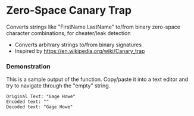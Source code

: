 # Zero-Space Canary Trap
Converts strings like "FirstName LastName" to/from binary zero-space character combinations, for cheater/leak detection
* Converts arbitrary strings to/from binary signatures
* Inspired by https://en.wikipedia.org/wiki/Canary_trap

### Demonstration

This is a sample output of the function. Copy/paste it into a text editor and try to navigate through the "empty" string.
```
Original Text: "Gage Howe"
Encoded text: "‌​​​‌‌‌​‌‌​​​​‌​‌‌​​‌‌‌​‌‌​​‌​‌​​‌​​​​​​‌​​‌​​​​‌‌​‌‌‌‌​‌‌‌​‌‌‌​‌‌​​‌​‌"
Decoded text: "Gage Howe"
```
